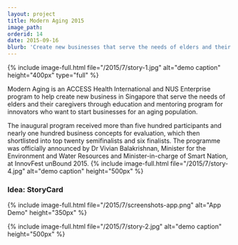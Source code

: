 ```yaml
---
layout: project
title: Modern Aging 2015
image_path: 
orderid: 14
date: 2015-09-16
blurb: 'Create new businesses that serve the needs of elders and their caregivers and help people live better '
---
```

{% include image-full.html file="/2015/7/story-1.jpg" alt="demo caption" height="400px" type="full" %}

<p class='sublead'>Modern Aging is an ACCESS Health International and NUS Enterprise program to help create new business in Singapore that serve the needs of elders and their caregivers through education and mentoring program for innovators who want to start businesses for an aging population.</p>

The inaugural program received more than five hundred participants and nearly one hundred business concepts for evaluation, which then shortlisted into  top twenty semifinalists and six finalists. The programme was officially announced by Dr Vivian Balakrishnan, Minister for the Environment and Water Resources and Minister-in-charge of Smart Nation, at InnovFest unBound 2015. 
{% include image-full.html file="/2015/7/story-4.jpg" alt="demo caption" height="500px" %}
<!--more-->

### Idea: StoryCard
{% include image-full.html file="/2015/7/screenshots-app.png" alt="App Demo" height="350px" %}

{% include image-full.html file="/2015/7/story-2.jpg" alt="demo caption" height="500px"  %}